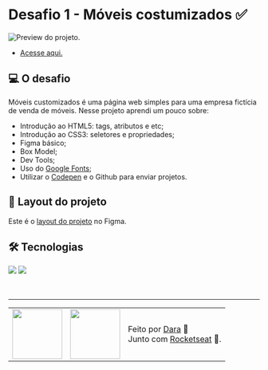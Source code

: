 # Desafio 1 - Móveis costumizados ✅

<img src="./.github/preview-desafio-01.jpg" alt="Preview do projeto."/>

- <a href="">Acesse aqui.</a>

## 💻 O desafio

Móveis customizados é uma página web simples para uma empresa fictícia de venda de móveis. Nesse projeto aprendi um pouco sobre:

- Introdução ao HTML5: tags, atributos e etc;
- Introdução ao CSS3: seletores e propriedades;
- Figma básico;
- Box Model;
- Dev Tools;
- Uso do <a href="https://fonts.google.com">Google Fonts</a>;
- Utilizar o <a href="https://codepen.io">Codepen</a> e o Github para enviar projetos.

## 🎨 Layout do projeto

Este é o <a href="https://www.figma.com/file/SteT6NkV7LHlj9mt1OlXtG/Explorer---Projeto-01-(Copy)?node-id=1-2&t=tfPNQaBzbY3Dd4eu-0">layout do projeto</a> no Figma.

## 🛠 Tecnologias

<div>
    <img src="https://img.shields.io/badge/HTML5-E34F26?style=for-the-badge&logo=html5&logoColor=white" />
    <img src="https://img.shields.io/badge/CSS3-1572B6?style=for-the-badge&logo=css3&logoColor=white" />
</div>
<br>

<br>

---

<table>
  <tr>
    <td>
      <img src="https://github.com/daragneri.png" width="100px" />
    </td>
    <td>
      <img src="https://github.com/rocketseat-education.png" width="100px" />
    </td>
    <td>
      Feito por <a href="https://github.com/daragneri">Dara</a> 🥰
      <br> Junto com <a href="https://rocketseat.com.br">Rocketseat</a> 🚀.
    </td>
  </tr>
</table>
